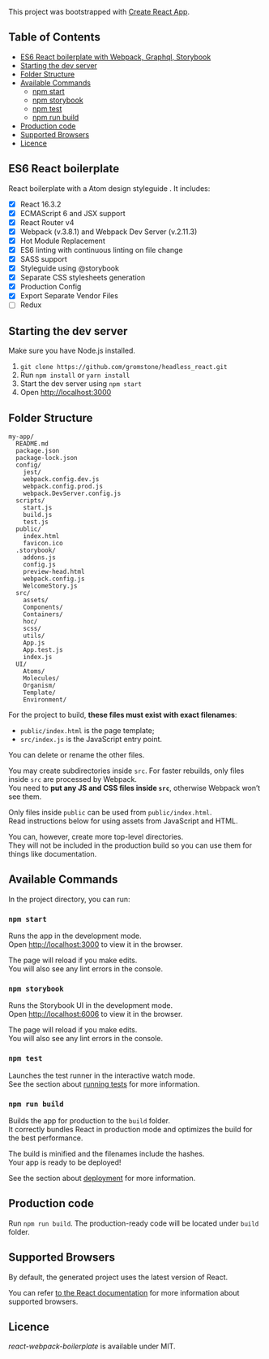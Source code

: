 This project was bootstrapped with [Create React App](https://github.com/facebookincubator/create-react-app).

## Table of Contents

- [ES6 React boilerplate with Webpack, Graphql, Storybook](#es6-react-boilerplate)
- [Starting the dev server](#starting-the-dev-server)
- [Folder Structure](#folder-structure)
- [Available Commands](#available-commands)
  - [npm start](#npm-start)
  - [npm storybook](#npm-storybook)
  - [npm test](#npm-test)
  - [npm run build](#npm-run-build)
- [Production code](#production-code)
- [Supported Browsers](#supported-browsers)
- [Licence](#Licence)


## ES6 React boilerplate

React boilerplate with a Atom design styleguide . It includes:

- [x] React 16.3.2
- [x] ECMAScript 6 and JSX support
- [x] React Router v4
- [x] Webpack (v.3.8.1) and Webpack Dev Server (v.2.11.3)
- [x] Hot Module Replacement
- [x] ES6 linting with continuous linting on file change
- [x] SASS support
- [x] Styleguide using @storybook
- [x] Separate CSS stylesheets generation
- [x] Production Config
- [x] Export Separate Vendor Files
- [ ] Redux

## Starting the dev server

Make sure you have Node.js installed.

1. `git clone https://github.com/gromstone/headless_react.git`
2. Run `npm install` or `yarn install`
3. Start the dev server using `npm start`
3. Open [http://localhost:3000](http://localhost:3000)

## Folder Structure

```
my-app/
  README.md
  package.json
  package-lock.json
  config/
    jest/
    webpack.config.dev.js
    webpack.config.prod.js
    webpack.DevServer.config.js
  scripts/
    start.js
    build.js
    test.js
  public/
    index.html
    favicon.ico
  .storybook/
    addons.js
    config.js
    preview-head.html
    webpack.config.js
    WelcomeStory.js
  src/
    assets/
    Components/
    Containers/
    hoc/
    scss/
    utils/
    App.js
    App.test.js
    index.js
  UI/
    Atoms/
    Molecules/
    Organism/
    Template/
    Environment/
```

For the project to build, **these files must exist with exact filenames**:

* `public/index.html` is the page template;
* `src/index.js` is the JavaScript entry point.

You can delete or rename the other files.

You may create subdirectories inside `src`. For faster rebuilds, only files inside `src` are processed by Webpack.<br>
You need to **put any JS and CSS files inside `src`**, otherwise Webpack won’t see them.

Only files inside `public` can be used from `public/index.html`.<br>
Read instructions below for using assets from JavaScript and HTML.

You can, however, create more top-level directories.<br>
They will not be included in the production build so you can use them for things like documentation.

## Available Commands
In the project directory, you can run:

### `npm start`

Runs the app in the development mode.<br>
Open [http://localhost:3000](http://localhost:3000) to view it in the browser.

The page will reload if you make edits.<br>
You will also see any lint errors in the console.

### `npm storybook`

Runs the Storybook UI in the development mode.<br>
Open [http://localhost:6006](http://localhost:6006) to view it in the browser.

The page will reload if you make edits.<br>
You will also see any lint errors in the console.

### `npm test`

Launches the test runner in the interactive watch mode.<br>
See the section about [running tests](#running-tests) for more information.

### `npm run build`

Builds the app for production to the `build` folder.<br>
It correctly bundles React in production mode and optimizes the build for the best performance.

The build is minified and the filenames include the hashes.<br>
Your app is ready to be deployed!

See the section about [deployment](#deployment) for more information.

## Production code

Run `npm run build`. The production-ready code will be located under `build` folder.

## Supported Browsers

By default, the generated project uses the latest version of React.

You can refer [to the React documentation](https://reactjs.org/docs/react-dom.html#browser-support) for more information about supported browsers.


## Licence

_react-webpack-boilerplate_ is available under MIT.
